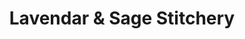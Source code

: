 ---
title: "Lavendar & Sage Stitchery"
url: /bandera/lavendar-und-sage-stitchery/
shop: Kleidung
---